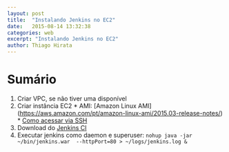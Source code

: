 ```yaml
---
layout: post
title:  "Instalando Jenkins no EC2"
date:   2015-08-14 13:32:38
categories: web
excerpt: "Instalando Jenkins no EC2"
author: Thiago Hirata
---
```


# Sumário

   1. Criar VPC, se não tiver uma disponível
   2. Criar instância EC2
    * AMI: [Amazon Linux AMI] (https://aws.amazon.com/pt/amazon-linux-ami/2015.03-release-notes/)
    * [Como acessar via SSH](http://docs.aws.amazon.com/AWSEC2/latest/UserGuide/AccessingInstancesLinux.html#AccessingInstancesLinuxSSHClient)
   3. Download do [Jenkins CI](https://jenkins-ci.org/)
   4. Executar jenkins como daemon e superuser: `nohup java -jar ~/bin/jenkins.war  --httpPort=80 > ~/logs/jenkins.log &`
